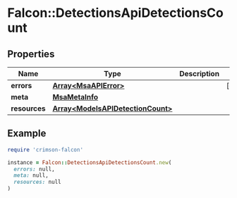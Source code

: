 # Falcon::DetectionsApiDetectionsCount

## Properties

| Name | Type | Description | Notes |
| ---- | ---- | ----------- | ----- |
| **errors** | [**Array&lt;MsaAPIError&gt;**](MsaAPIError.md) |  | [optional] |
| **meta** | [**MsaMetaInfo**](MsaMetaInfo.md) |  |  |
| **resources** | [**Array&lt;ModelsAPIDetectionCount&gt;**](ModelsAPIDetectionCount.md) |  |  |

## Example

```ruby
require 'crimson-falcon'

instance = Falcon::DetectionsApiDetectionsCount.new(
  errors: null,
  meta: null,
  resources: null
)
```

